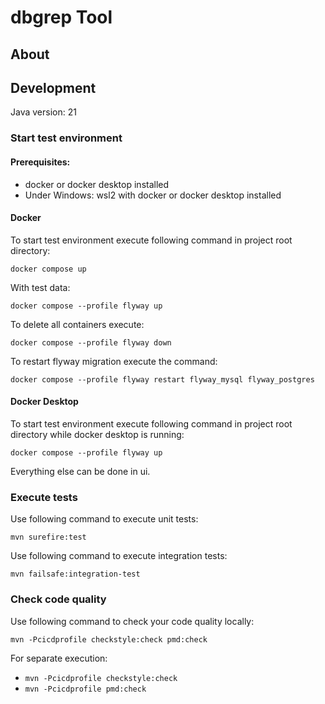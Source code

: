 # dbgrep Tool

## About

## Development

Java version: 21

### Start test environment

#### Prerequisites:

- docker or docker desktop installed
- Under Windows: wsl2 with docker or docker desktop installed

#### Docker

To start test environment execute following command in project root directory:

``docker compose up``

With test data:

``docker compose --profile flyway up``

To delete all containers execute:

``docker compose --profile flyway down``

To restart flyway migration execute the command:

``docker compose --profile flyway restart flyway_mysql flyway_postgres``

#### Docker Desktop

To start test environment execute following command in project root directory while docker desktop is running:

``docker compose --profile flyway up``

Everything else can be done in ui.

### Execute tests

Use following command to execute unit tests:

``mvn surefire:test``

Use following command to execute integration tests:

``mvn failsafe:integration-test``

### Check code quality

Use following command to check your code quality locally:

``mvn -Pcicdprofile checkstyle:check pmd:check``

For separate execution:

- ``mvn -Pcicdprofile checkstyle:check``
- ``mvn -Pcicdprofile pmd:check``
